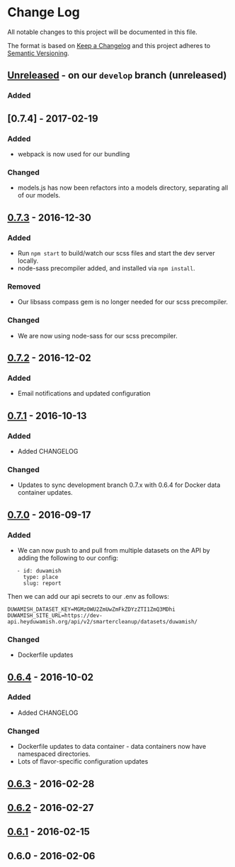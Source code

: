 # Change Log
All notable changes to this project will be documented in this file.

The format is based on [Keep a Changelog](http://keepachangelog.com/)
and this project adheres to [Semantic Versioning](http://semver.org/).

## [Unreleased] - on our `develop` branch (unreleased)
### Added

## [0.7.4] - 2017-02-19
### Added
 - webpack is now used for our bundling
### Changed
 - models.js has now been refactors into a models directory, separating all of our models.

## [0.7.3] - 2016-12-30
### Added
 - Run `npm start` to build/watch our scss files and start the dev server locally.
 - node-sass precompiler added, and installed via `npm install`.
### Removed
 - Our libsass compass gem is no longer needed for our scss precompiler.
### Changed
 - We are now using node-sass for our scss precompiler.


## [0.7.2] - 2016-12-02
### Added
 - Email notifications and updated configuration

## [0.7.1] - 2016-10-13
### Added
 - Added CHANGELOG
### Changed
 - Updates to sync development branch 0.7.x with 0.6.4 for Docker data container updates.

## [0.7.0] - 2016-09-17
### Added
 -  We can now push to and pull from multiple datasets on the API by adding the following to our config:

  ```
     - id: duwamish
       type: place
       slug: report

  ```

  Then we can add our api secrets to our .env as follows:

  ```
  DUWAMISH_DATASET_KEY=MGMzOWU2ZmUwZmFkZDYzZTI1ZmQ3MDhi
  DUWAMISH_SITE_URL=https://dev-api.heyduwamish.org/api/v2/smartercleanup/datasets/duwamish/
  ```

### Changed
 - Dockerfile updates

## [0.6.4] - 2016-10-02
### Added
 - Added CHANGELOG
### Changed
 - Dockerfile updates to data container - data containers now have namespaced directories.
 - Lots of flavor-specific configuration updates

## [0.6.3] - 2016-02-28

## [0.6.2] - 2016-02-27

## [0.6.1] - 2016-02-15

## 0.6.0 - 2016-02-06

[Unreleased]: https://github.com/smartercleanup/platform/compare/0.7.3...develop
[0.7.3]: https://github.com/smartercleanup/platform/compare/0.7.3...0.7.4
[0.7.3]: https://github.com/smartercleanup/platform/compare/0.7.2...0.7.3
[0.7.2]: https://github.com/smartercleanup/platform/compare/0.7.1...0.7.2
[0.7.1]: https://github.com/smartercleanup/platform/compare/0.7.0...0.7.1
[0.7.0]: https://github.com/smartercleanup/platform/compare/0.6.4...0.7.0
[0.6.4]: https://github.com/smartercleanup/platform/compare/0.6.3...0.6.4
[0.6.3]: https://github.com/smartercleanup/platform/compare/0.6.2...0.6.3
[0.6.2]: https://github.com/smartercleanup/platform/compare/0.6.1...0.6.2
[0.6.1]: https://github.com/smartercleanup/platform/compare/0.6.0...0.6.1
